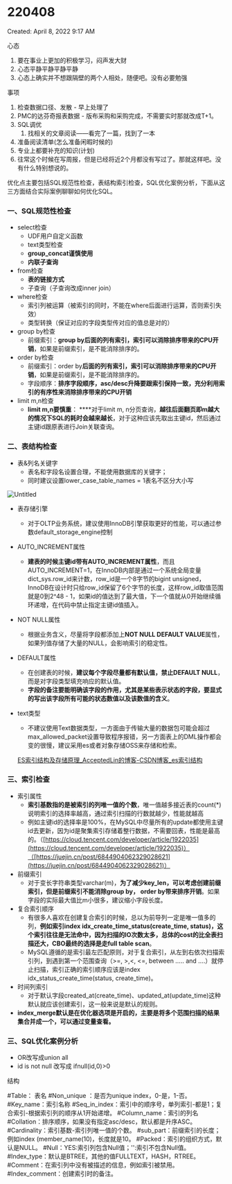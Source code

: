 # 220408

Created: April 8, 2022 9:17 AM

心态

1. 要在事业上更加的积极学习，闷声发大财
2. 心态平静平静平静平静
3. 心态上确实并不想跟隔壁的两个人相处，随便吧。没有必要勉强

事项

1. 检查数据口径、发散 - 早上处理了
2. PMC的达芬奇报表数据 - 版布采购和采购完成，不需要实时那就改成T+1。
3. SQL调优
    1. 找相关的文章阅读——看完了一篇，找到了一本
4. 准备阅读清单(怎么准备闲暇时候的)
5. 专业上都要补充的知识(计划)
6. 往常这个时候在写周报，但是已经将近2个月都没有写过了。那就这样吧。没有什么特别想说的。

优化点主要包括SQL规范性检查，表结构索引检查，SQL优化案例分析，下面从这三方面结合实际案例聊聊如何优化SQL。

### 一、SQL规范性检查

- select检查
    - UDF用户自定义函数
    - text类型检查
    - **group_concat谨慎使用**
    - **内联子查询**
- from检查
    - **表的链接方式**
    - 子查询（子查询改成inner join）
- where检查
    - 索引列被运算（被索引的同时，不能在where后面进行运算，否则索引失效）
    - 类型转换（保证对应的字段类型传对应的值总是对的）
- group by检查
    - 前缀索引：**group by后面的列有索引，索引可以消除排序带来的CPU开销**，如果是前缀索引，是不能消除排序的。
- order by检查
    - 前缀索引：order by**后面的列有索引，索引可以消除排序带来的CPU开销**，如果是前缀索引，是不能消除排序的。
    - 字段顺序：**排序字段顺序，asc/desc升降要跟索引保持一致，充分利用索引的有序性来消除排序带来的CPU开销**
- limit m,n检查
    - **limit m,n要慎重**： ****对于limit m, n分页查询，**越往后面翻页即m越大的情况下SQL的耗时会越来越长**，对于这种应该先取出主键id，然后通过主键id跟原表进行Join关联查询。

### 二、表结构检查

- 表&列名关键字
    - 表名和字段名设置合理，不能使用数据库的关键字；
    - 同时建议设置lower_case_table_names = 1表名不区分大小写

![Untitled](220408%209ca65ed382be44c3ab6e86f20652fcef/Untitled.png)

- 表存储引擎
    - 对于OLTP业务系统，建议使用InnoDB引擎获取更好的性能，可以通过参数default_storage_engine控制
- AUTO_INCREMENT属性
    - **建表的时候主键id带有AUTO_INCREMENT属性**，而且AUTO_INCREMENT=1，在InnoDB内部是通过一个系统全局变量dict_sys.row_id来计数，row_id是一个8字节的bigint unsigned，InnoDB在设计时只给row_id保留了6个字节的长度，这样row_id取值范围就是0到2^48 - 1，如果id的值达到了最大值，下一个值就从0开始继续循环递增，在代码中禁止指定主键id值插入。
- NOT NULL属性
    - 根据业务含义，尽量将字段都添加上**NOT NULL DEFAULT VALUE**属性，如果列值存储了大量的NULL，会影响索引的稳定性。
- DEFAULT属性
    - 在创建表的时候，**建议每个字段尽量都有默认值，禁止DEFAULT NULL**，而是对字段类型填充响应的默认值。
    - **字段的备注要能明确该字段的作用，尤其是某些表示状态的字段，要显式的写出该字段所有可能的状态数值以及该数值的含义**。
- text类型
    - 不建议使用Text数据类型，一方面由于传输大量的数据包可能会超过max_allowed_packet设置导致程序报错，另一方面表上的DML操作都会变的很慢，建议采用es或者对象存储OSS来存储和检索。
    
    [ES索引结构及存储原理_AcceptedLin的博客-CSDN博客_es索引结构](https://blog.csdn.net/u013185349/article/details/99727330)
    

### 三、索引检查

- 索引属性
    - **索引基数指的是被索引的列唯一值的个数**，唯一值越多接近表的count(*)说明索引的选择率越高，通过索引扫描的行数就越少，性能就越高
    - 例如主键id的选择率是100%，在MySQL中尽量所有的update都使用主键id去更新，因为id是聚集索引存储着整行数据，不需要回表，性能是最高的。（[https://cloud.tencent.com/developer/article/1922035](https://cloud.tencent.com/developer/article/1922035)）（[https://juejin.cn/post/6844904062329028621](https://juejin.cn/post/6844904062329028621)）
- 前缀索引
    - 对于变长字符串类型varchar(m)，**为了减少key_len，可以考虑创建前缀索引，但是前缀索引不能消除group by， order by带来排序开销**。如果字段的实际最大值比m小很多，建议缩小字段长度。
- 复合索引顺序
    - 有很多人喜欢在创建复合索引的时候，总以为前导列一定是唯一值多的列，**例如索引index idx_create_time_status(create_time, status)，这个索引往往是无法命中，因为扫描的IO次数太多，总体的cost的比全表扫描还大，CBO最终的选择是走full table scan**。
    - MySQL遵循的是索引最左匹配原则，对于复合索引，从左到右依次扫描索引列，到遇到第一个范围查询（>=, >,<, <=, between ….. and ….）就停止扫描，索引正确的索引顺序应该是index idx_status_create_time(status, create_time)。
- 时间列索引
    - 对于默认字段created_at(create_time)、updated_at(update_time)这种默认就应该创建索引，这一般来说是默认的规则。
- **index_merge默认是在优化器选项是开启的，主要是将多个范围扫描的结果集合并成一个，可以通过变量查看。**

### 三、SQL优化案例分析

- OR改写成union all
- id is not null 改写成 ifnull(id,0)>0

结构

#Table： 表名
#Non_unique ：是否为unique index，0-是，1-否。
#Key_name：索引名称
#Seq_in_index：索引中的顺序号，单列索引-都是1；复合索引-根据索引列的顺序从1开始递增。
#Column_name：索引的列名
#Collation：排序顺序，如果没有指定asc/desc，默认都是升序ASC。
#Cardinality：索引基数-索引列唯一值的个数。
#sub_part：前缀索引的长度；例如index (member_name(10)，长度就是10。
#Packed：索引的组织方式，默认是NULL。
#Null：YES:索引列包含Null值；'':索引不包含Null值。
#Index_type：默认是BTREE，其他的值FULLTEXT，HASH，RTREE。
#Comment：在索引列中没有被描述的信息，例如索引被禁用。
#Index_comment：创建索引时的备注。